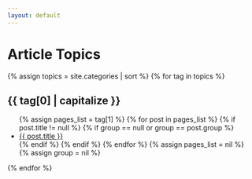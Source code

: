 ```yaml
---
layout: default
---
```

 
<h1>Article Topics</h1>
{% assign topics = site.categories | sort %}
{% for tag in topics %} 
  <h2 id="{{ tag[0] }}">{{ tag[0] | capitalize }}</h2>
  <ul class="post-list">
    {% assign pages_list = tag[1] %}  
    {% for post in pages_list %}
      {% if post.title != null %}
      {% if group == null or group == post.group %}
      <li><a href="{{ site.url }}{{ post.url }}">{{ post.title }}</a></li>
      {% endif %}
      {% endif %}
    {% endfor %}
    {% assign pages_list = nil %}
    {% assign group = nil %}
  </ul>
{% endfor %}